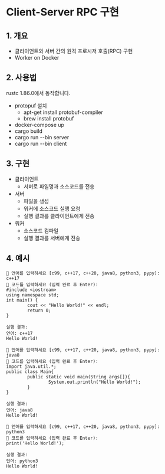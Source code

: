 # Client-Server RPC 구현

## 1. 개요

- 클라이언트와 서버 간의 원격 프로시저 호출(RPC) 구현
- Worker on Docker

## 2. 사용법
rustc 1.86.0에서 동작합니다.

- protopuf 설치
  - apt-get install protobuf-compiler
  - brew install protobuf
- docker-compose up
- cargo build
- cargo run --bin server
- cargo run --bin client

## 3. 구현

- 클라이언트
    - 서버로 파일명과 소스코드를 전송
- 서버
    - 파일을 생성
    - 워커에 소스코드 실행 요청
    - 실행 결과를 클라이언트에게 전송
- 워커
    - 소스코드 컴파일
    - 실행 결과를 서버에게 전송

## 4. 예시

```
💬 언어를 입력하세요 [c99, c++17, c++20, java8, python3, pypy]:
c++17
💬 코드를 입력하세요 (입력 완료 후 Enter):
#include <iostream>
using namespace std;
int main() {
        cout << "Hello World!" << endl;
        return 0;
}

실행 결과:
언어: c++17
Hello World!
```
```
💬 언어를 입력하세요 [c99, c++17, c++20, java8, python3, pypy]:
java8
💬 코드를 입력하세요 (입력 완료 후 Enter):
import java.util.*;
public class Main{
        public static void main(String args[]){
                System.out.println("Hello World!");
        }
}

실행 결과:
언어: java8
Hello World!
```
```
💬 언어를 입력하세요 [c99, c++17, c++20, java8, python3, pypy]:
python3
💬 코드를 입력하세요 (입력 완료 후 Enter):
print('Hello World!');

실행 결과:
언어: python3
Hello World!
```
